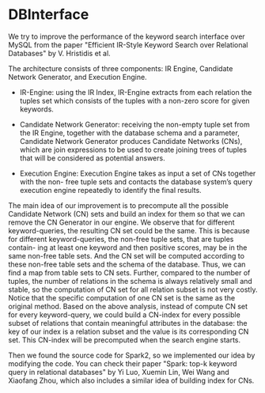 # DBInterface

We try to improve the performance of the keyword search interface over MySQL from the paper 
"Efficient IR-Style Keyword Search over Relational Databases" by V. Hristidis et al.  

The architecture consists of three components: IR Engine, Candidate Network Generator, and Execution Engine. 

- IR-Engine: using the IR Index, IR-Engine extracts from each relation the tuples set which consists of the tuples with a non-zero score for given keywords.

- Candidate Network Generator: receiving the non-empty tuple set from the IR Engine, together with the database schema and a parameter, Candidate Network Generator produces Candidate Networks (CNs), which are join expressions to be used to create joining trees of tuples that will be considered as potential answers.

-  Execution Engine: Execution Engine takes as input a set of CNs together with the non- free tuple sets and contacts the database system’s query execution engine repeatedly to identify the final results.


The main idea of our improvement is to precompute all the possible Candidate Network (CN) sets and build an index for them so that we can remove the CN Generator in our engine.
We observe that for different keyword-queries, the resulting CN set could be the same. This is because for different keyword-queries, the non-free tuple sets, that are tuples contain- ing at least one keyword and then positive scores, may be in the same non-free table sets. And the CN set will be computed according to these non-free table sets and the schema of the database. Thus, we can find a map from table sets to CN sets. Further, compared to the number of tuples, the number of relations in the schema is always relatively small and stable, so the computation of CN set for all relation subset is not very costly. Notice that the specific computation of one CN set is the same as the original method.
Based on the above analysis, instead of compute CN set for every keyword-query, we could build a CN-index for every possible subset of relations that contain meaningful attributes in the database: the key of our index is a relation subset and the value is its corresponding CN set. This CN-index will be precomputed when the search engine starts.

Then we found the source code for Spark2, so we implemented our
idea by modifying the code. You can check their paper "Spark: top-k keyword query in relational databases" 
by Yi Luo, Xuemin Lin, Wei Wang and Xiaofang Zhou, which also includes a similar idea of building index for CNs.



